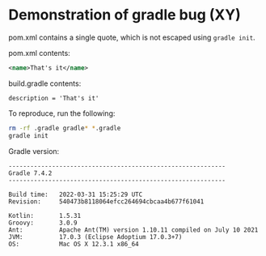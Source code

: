# Demonstration of gradle bug (XY)

pom.xml contains a single quote, which is not escaped using `gradle init`.

pom.xml contents:
```xml
<name>That's it</name>
```

build.gradle contents:

```
description = 'That's it'
```

To reproduce, run the following:

```sh
rm -rf .gradle gradle* *.gradle
gradle init
```


Gradle version:

```
------------------------------------------------------------
Gradle 7.4.2
------------------------------------------------------------

Build time:   2022-03-31 15:25:29 UTC
Revision:     540473b8118064efcc264694cbcaa4b677f61041

Kotlin:       1.5.31
Groovy:       3.0.9
Ant:          Apache Ant(TM) version 1.10.11 compiled on July 10 2021
JVM:          17.0.3 (Eclipse Adoptium 17.0.3+7)
OS:           Mac OS X 12.3.1 x86_64
```
